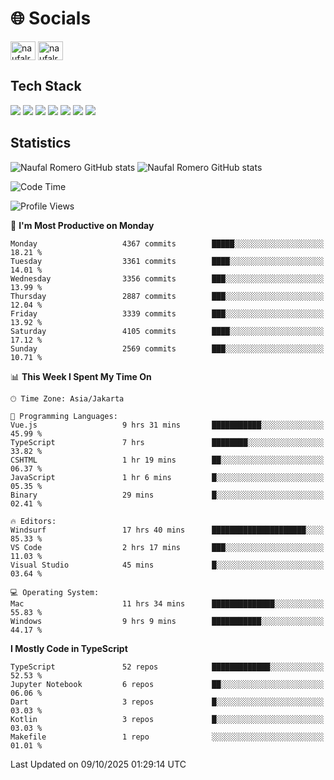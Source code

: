 <h1 align="">🌐 Socials</h1>
<p align="left">
<a href="https://linkedin.com/in/naufal-romero-putra-pratama-9ab816177/" target="blank"><img align="center" src="https://raw.githubusercontent.com/rahuldkjain/github-profile-readme-generator/master/src/images/icons/Social/linked-in-alt.svg" alt="naufalromero" height="30" width="40" /></a>
<a href="https://instagram.com/naufalromero" target="blank"><img align="center" src="https://raw.githubusercontent.com/rahuldkjain/github-profile-readme-generator/master/src/images/icons/Social/instagram.svg" alt="naufalromero" height="30" width="40" /></a>
</p>


<h2 align="">Tech Stack</h2>
<div align="">
  <img src="https://img.shields.io/badge/next.js-000000?style=for-the-badge&logo=nextdotjs&logoColor=white"/>
 <img src="https://img.shields.io/badge/typescript-%23007ACC.svg?style=for-the-badge&logo=typescript&logoColor=white"/>
 <img src="https://img.shields.io/badge/react-%2320232a.svg?style=for-the-badge&logo=react&logoColor=%2361DAFB"/>
 <img src="https://img.shields.io/badge/tailwindcss-%2338B2AC.svg?style=for-the-badge&logo=tailwind-css&logoColor=white"/>
 <img src="https://img.shields.io/badge/Prisma-3982CE?style=for-the-badge&logo=Prisma&logoColor=white"/>
 <img src="https://img.shields.io/badge/javascript-%23323330.svg?style=for-the-badge&logo=javascript&logoColor=%23F7DF1E"/>
 <img src="https://img.shields.io/badge/java-%23ED8B00.svg?style=for-the-badge&logo=openjdk&logoColor=white"/>
</div>


<h2 align="">Statistics</h2>
<div align="">
<img src="https://github-readme-stats-xi-nine-74.vercel.app/api?username=romves&show_icons=true&theme=tokyonight&include_all_commits=true&count_private=true" alt="Naufal Romero GitHub stats"/>
<img src="https://github-readme-stats-xi-nine-74.vercel.app/api/top-langs/?username=romves&theme=tokyonight&hide_border=false&include_all_commits=true&count_private=true&layout=compact" alt="Naufal Romero GitHub stats"/>
</div>

<!--START_SECTION:waka-->
![Code Time](http://img.shields.io/badge/Code%20Time-2%2C977%20hrs%203%20mins-blue)

![Profile Views](http://img.shields.io/badge/Profile%20Views-0-blue)

📅 **I'm Most Productive on Monday** 

```text
Monday                   4367 commits        █████░░░░░░░░░░░░░░░░░░░░   18.21 % 
Tuesday                  3361 commits        ████░░░░░░░░░░░░░░░░░░░░░   14.01 % 
Wednesday                3356 commits        ███░░░░░░░░░░░░░░░░░░░░░░   13.99 % 
Thursday                 2887 commits        ███░░░░░░░░░░░░░░░░░░░░░░   12.04 % 
Friday                   3339 commits        ███░░░░░░░░░░░░░░░░░░░░░░   13.92 % 
Saturday                 4105 commits        ████░░░░░░░░░░░░░░░░░░░░░   17.12 % 
Sunday                   2569 commits        ███░░░░░░░░░░░░░░░░░░░░░░   10.71 % 
```


📊 **This Week I Spent My Time On** 

```text
🕑︎ Time Zone: Asia/Jakarta

💬 Programming Languages: 
Vue.js                   9 hrs 31 mins       ███████████░░░░░░░░░░░░░░   45.99 % 
TypeScript               7 hrs               ████████░░░░░░░░░░░░░░░░░   33.82 % 
CSHTML                   1 hr 19 mins        ██░░░░░░░░░░░░░░░░░░░░░░░   06.37 % 
JavaScript               1 hr 6 mins         █░░░░░░░░░░░░░░░░░░░░░░░░   05.35 % 
Binary                   29 mins             █░░░░░░░░░░░░░░░░░░░░░░░░   02.41 % 

🔥 Editors: 
Windsurf                 17 hrs 40 mins      █████████████████████░░░░   85.33 % 
VS Code                  2 hrs 17 mins       ███░░░░░░░░░░░░░░░░░░░░░░   11.03 % 
Visual Studio            45 mins             █░░░░░░░░░░░░░░░░░░░░░░░░   03.64 % 

💻 Operating System: 
Mac                      11 hrs 34 mins      ██████████████░░░░░░░░░░░   55.83 % 
Windows                  9 hrs 9 mins        ███████████░░░░░░░░░░░░░░   44.17 % 
```

**I Mostly Code in TypeScript** 

```text
TypeScript               52 repos            █████████████░░░░░░░░░░░░   52.53 % 
Jupyter Notebook         6 repos             ██░░░░░░░░░░░░░░░░░░░░░░░   06.06 % 
Dart                     3 repos             █░░░░░░░░░░░░░░░░░░░░░░░░   03.03 % 
Kotlin                   3 repos             █░░░░░░░░░░░░░░░░░░░░░░░░   03.03 % 
Makefile                 1 repo              ░░░░░░░░░░░░░░░░░░░░░░░░░   01.01 % 
```




 Last Updated on 09/10/2025 01:29:14 UTC
<!--END_SECTION:waka-->
